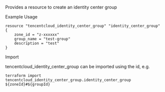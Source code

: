 Provides a resource to create an identity center group

Example Usage

```hcl
resource "tencentcloud_identity_center_group" "identity_center_group" {
    zone_id = "z-xxxxxx"
    group_name = "test-group"
    description = "test"
}
```

Import

tencentcloud_identity_center_group can be imported using the id, e.g.

```
terraform import tencentcloud_identity_center_group.identity_center_group ${zoneId}#${groupId}
```

